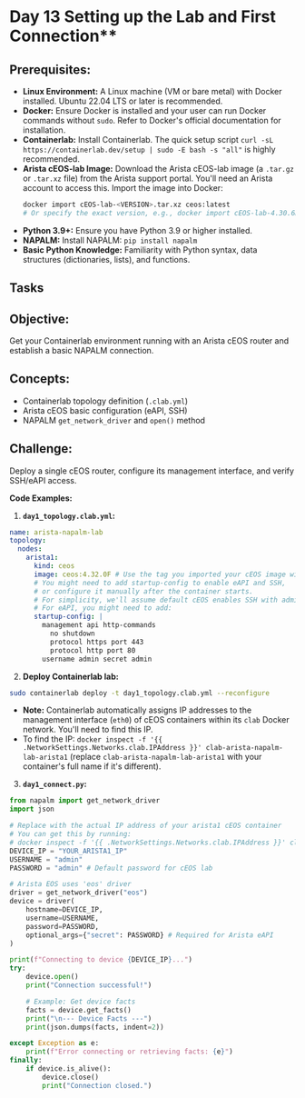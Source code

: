 # Day 13 Setting up the Lab and First Connection**

## **Prerequisites:**

  * **Linux Environment:** A Linux machine (VM or bare metal) with Docker installed. Ubuntu 22.04 LTS or later is recommended.
  * **Docker:** Ensure Docker is installed and your user can run Docker commands without `sudo`. Refer to Docker's official documentation for installation.
  * **Containerlab:** Install Containerlab. The quick setup script `curl -sL https://containerlab.dev/setup | sudo -E bash -s "all"` is highly recommended.
  * **Arista cEOS-lab Image:** Download the Arista cEOS-lab image (a `.tar.gz` or `.tar.xz` file) from the Arista support portal. You'll need an Arista account to access this. Import the image into Docker:
    ```bash
    docker import cEOS-lab-<VERSION>.tar.xz ceos:latest 
    # Or specify the exact version, e.g., docker import cEOS-lab-4.30.6M.tar.xz ceos:4.30.6M
    ```
  * **Python 3.9+:** Ensure you have Python 3.9 or higher installed.
  * **NAPALM:** Install NAPALM: `pip install napalm`
  * **Basic Python Knowledge:** Familiarity with Python syntax, data structures (dictionaries, lists), and functions.

## Tasks

## **Objective:** 
Get your Containerlab environment running with an Arista cEOS router and establish a basic NAPALM connection.

## **Concepts:**

  * Containerlab topology definition (`.clab.yml`)
  * Arista cEOS basic configuration (eAPI, SSH)
  * NAPALM `get_network_driver` and `open()` method

## **Challenge:** 
Deploy a single cEOS router, configure its management interface, and verify SSH/eAPI access.

**Code Examples:**

1.  **`day1_topology.clab.yml`:**

```yaml
name: arista-napalm-lab
topology:
  nodes:
    arista1:
      kind: ceos
      image: ceos:4.32.0F # Use the tag you imported your cEOS image with
      # You might need to add startup-config to enable eAPI and SSH, 
      # or configure it manually after the container starts.
      # For simplicity, we'll assume default cEOS enables SSH with admin/admin.
      # For eAPI, you might need to add:
      startup-config: |
        management api http-commands
          no shutdown
          protocol https port 443
          protocol http port 80
        username admin secret admin
```

2.  **Deploy Containerlab lab:**

```bash
sudo containerlab deploy -t day1_topology.clab.yml --reconfigure
```

* **Note:** Containerlab automatically assigns IP addresses to the management interface (`eth0`) of cEOS containers within its `clab` Docker network. You'll need to find this IP.
* To find the IP: `docker inspect -f '{{ .NetworkSettings.Networks.clab.IPAddress }}' clab-arista-napalm-lab-arista1` (replace `clab-arista-napalm-lab-arista1` with your container's full name if it's different).

3.  **`day1_connect.py`:**

```python
from napalm import get_network_driver
import json

# Replace with the actual IP address of your arista1 cEOS container
# You can get this by running: 
# docker inspect -f '{{ .NetworkSettings.Networks.clab.IPAddress }}' clab-arista-napalm-lab-arista1
DEVICE_IP = "YOUR_ARISTA1_IP" 
USERNAME = "admin"
PASSWORD = "admin" # Default password for cEOS lab

# Arista EOS uses 'eos' driver
driver = get_network_driver("eos")
device = driver(
    hostname=DEVICE_IP,
    username=USERNAME,
    password=PASSWORD,
    optional_args={"secret": PASSWORD} # Required for Arista eAPI
)

print(f"Connecting to device {DEVICE_IP}...")
try:
    device.open()
    print("Connection successful!")

    # Example: Get device facts
    facts = device.get_facts()
    print("\n--- Device Facts ---")
    print(json.dumps(facts, indent=2))

except Exception as e:
    print(f"Error connecting or retrieving facts: {e}")
finally:
    if device.is_alive():
        device.close()
        print("Connection closed.")

```